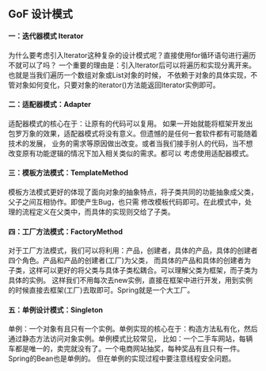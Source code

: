 ## GoF 设计模式

#### 一：迭代器模式 Iterator
为什么要考虑引入Iterator这种复杂的设计模式呢？直接使用for循环语句进行遍历不就可以了吗？
一个重要的理由是：引入Iterator后可以将遍历和实现分离开来。也就是当我们遍历一个数组对象或List对象的时候，
不依赖于对象的具体实现，不管对象如何变化，只要对象的iterator()方法能返回Iterator实例即可。

#### 二：适配器模式：Adapter
适配器模式的核心在于：让原有的代码可以复用。
如果一开始就能将框架开发出包罗万象的效果，适配器模式将没有意义。但遗憾的是任何一套软件都有可能随着技术的发展，
业务的需求等原因做出改变。或者当我们接手别人的代码，当不想改变原有功能逻辑的情况下加入相关类似的需求。都可以
考虑使用适配器模式。

#### 三：模板方法模式：TemplateMethod
模板方法模式更好的体现了面向对象的抽象特点，将子类共同的功能抽象成父类，父子之间互相协作。即使产生Bug，也只需
修改模板代码即可。在此模式中，处理的流程定义在父类中，而具体的实现则交给了子类。

#### 四：工厂方法模式：FactoryMethod
对于工厂方法模式，我们可以将利用：产品，创建者，具体的产品，具体的创建者四个角色。产品和产品的创建者(工厂)为父类，
而具体的产品和具体的创建者为子类，这样可以更好的将父类与具体子类松耦合。可以理解父类为框架，而子类为具体的实例。
这样我们不用每次去new实例，直接在框架中进行开发，用到实例的时候直接去框架(工厂)去取即可。Spring就是一个大工厂。

#### 五：单例设计模式：Singleton
单例：一个对象有且只有一个实例。单例实现的核心在于：构造方法私有化，然后通过静态方法访问对象实例。单例模式比较常见，
比如：一个二手车网站，每辆车都是唯一的，卖完就没有了。一个电商网站抽奖，每种奖品有且只有一件。Spring的Bean也是单例的。
但在单例的实现过程中要注意线程安全问题。
